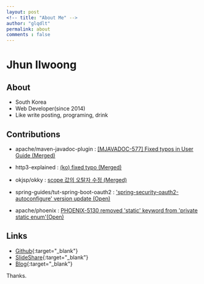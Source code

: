 ```yaml
---
layout: post
<!-- title: "About Me" -->
author: "glqdlt"
permalink: about
comments : false
---
```


# Jhun Ilwoong

## About

+ South Korea
+ Web Developer(since 2014)
+ Like write posting, programing, drink

## Contributions

- apache/maven-javadoc-plugin : [[MJAVADOC-577] Fixed typos in User Guide (Merged)](https://github.com/apache/maven-javadoc-plugin/pull/20)

- http3-explained : [(ko) fixed typo (Merged)](https://github.com/bagder/http3-explained/pull/86)

- okjsp/okky :  [scope 값의 오탈자 수정 (Merged)](https://github.com/okjsp/okky/pull/173)

- spring-guides/tut-spring-boot-oauth2 :  ['spring-security-oauth2-autoconfigure' version update (Open)](https://github.com/spring-guides/tut-spring-boot-oauth2/pull/100)

- apache/phoenix  :  [PHOENIX-5130 removed 'static' keyword from 'private static enum'(Open)](https://github.com/apache/phoenix/pull/438)


## Links

+ [Github](https://github.com/glqdlt){:target="_blank"}
+ [SlideShare](https://www.slideshare.net/Jhunww/){:target="_blank"}
+ [Blog](http://glqdlt.tistory.com/){:target="_blank"}

Thanks.
